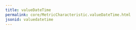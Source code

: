 ```yaml
---
title: valueDateTime
permalink: core/MetricCharacteristic.valueDateTime.html
jsonid: valuedatetime
---
```

